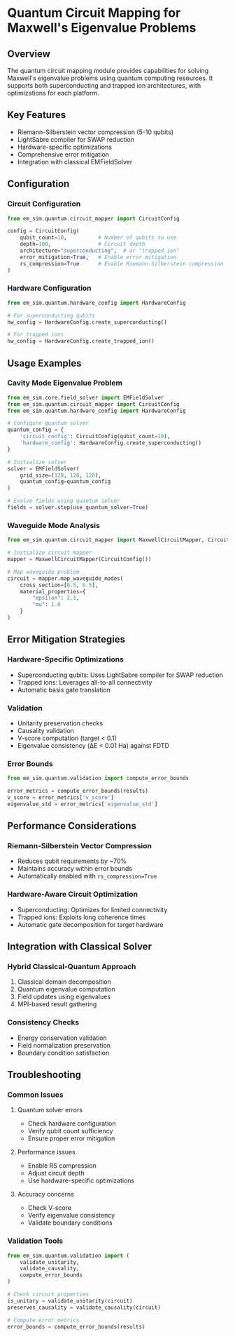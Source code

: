 # Quantum Circuit Mapping for Maxwell's Eigenvalue Problems

## Overview
The quantum circuit mapping module provides capabilities for solving Maxwell's eigenvalue problems using quantum computing resources. It supports both superconducting and trapped ion architectures, with optimizations for each platform.

## Key Features
- Riemann-Silberstein vector compression (5-10 qubits)
- LightSabre compiler for SWAP reduction
- Hardware-specific optimizations
- Comprehensive error mitigation
- Integration with classical EMFieldSolver

## Configuration

### Circuit Configuration
```python
from em_sim.quantum.circuit_mapper import CircuitConfig

config = CircuitConfig(
    qubit_count=10,          # Number of qubits to use
    depth=100,               # Circuit depth
    architecture="superconducting",  # or "trapped_ion"
    error_mitigation=True,   # Enable error mitigation
    rs_compression=True      # Enable Riemann-Silberstein compression
)
```

### Hardware Configuration
```python
from em_sim.quantum.hardware_config import HardwareConfig

# For superconducting qubits
hw_config = HardwareConfig.create_superconducting()

# For trapped ions
hw_config = HardwareConfig.create_trapped_ion()
```

## Usage Examples

### Cavity Mode Eigenvalue Problem
```python
from em_sim.core.field_solver import EMFieldSolver
from em_sim.quantum.circuit_mapper import CircuitConfig
from em_sim.quantum.hardware_config import HardwareConfig

# Configure quantum solver
quantum_config = {
    'circuit_config': CircuitConfig(qubit_count=10),
    'hardware_config': HardwareConfig.create_superconducting()
}

# Initialize solver
solver = EMFieldSolver(
    grid_size=(128, 128, 128),
    quantum_config=quantum_config
)

# Evolve fields using quantum solver
fields = solver.step(use_quantum_solver=True)
```

### Waveguide Mode Analysis
```python
from em_sim.quantum.circuit_mapper import MaxwellCircuitMapper, CircuitConfig

# Initialize circuit mapper
mapper = MaxwellCircuitMapper(CircuitConfig())

# Map waveguide problem
circuit = mapper.map_waveguide_modes(
    cross_section=[0.5, 0.5],
    material_properties={
        "epsilon": 2.1,
        "mu": 1.0
    }
)
```

## Error Mitigation Strategies

### Hardware-Specific Optimizations
- Superconducting qubits: Uses LightSabre compiler for SWAP reduction
- Trapped ions: Leverages all-to-all connectivity
- Automatic basis gate translation

### Validation
- Unitarity preservation checks
- Causality validation
- V-score computation (target < 0.1)
- Eigenvalue consistency (ΔE < 0.01 Ha) against FDTD

### Error Bounds
```python
from em_sim.quantum.validation import compute_error_bounds

error_metrics = compute_error_bounds(results)
v_score = error_metrics['v_score']
eigenvalue_std = error_metrics['eigenvalue_std']
```

## Performance Considerations

### Riemann-Silberstein Vector Compression
- Reduces qubit requirements by ~70%
- Maintains accuracy within error bounds
- Automatically enabled with `rs_compression=True`

### Hardware-Aware Circuit Optimization
- Superconducting: Optimizes for limited connectivity
- Trapped ions: Exploits long coherence times
- Automatic gate decomposition for target hardware

## Integration with Classical Solver

### Hybrid Classical-Quantum Approach
1. Classical domain decomposition
2. Quantum eigenvalue computation
3. Field updates using eigenvalues
4. MPI-based result gathering

### Consistency Checks
- Energy conservation validation
- Field normalization preservation
- Boundary condition satisfaction

## Troubleshooting

### Common Issues
1. Quantum solver errors
   - Check hardware configuration
   - Verify qubit count sufficiency
   - Ensure proper error mitigation

2. Performance issues
   - Enable RS compression
   - Adjust circuit depth
   - Use hardware-specific optimizations

3. Accuracy concerns
   - Check V-score
   - Verify eigenvalue consistency
   - Validate boundary conditions

### Validation Tools
```python
from em_sim.quantum.validation import (
    validate_unitarity,
    validate_causality,
    compute_error_bounds
)

# Check circuit properties
is_unitary = validate_unitarity(circuit)
preserves_causality = validate_causality(circuit)

# Compute error metrics
error_bounds = compute_error_bounds(results)
```
